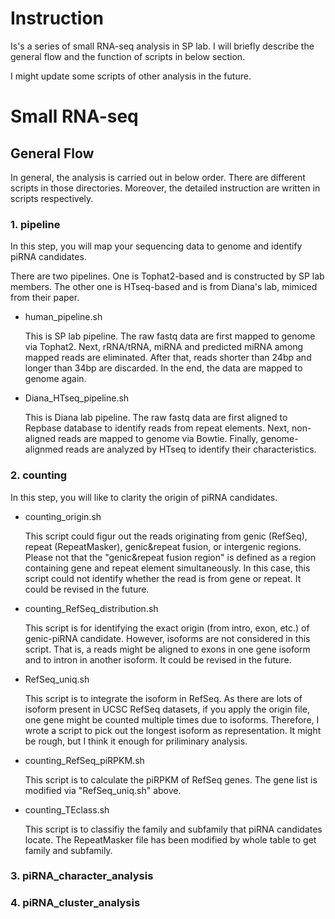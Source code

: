 


# Instruction

Is's a series of small RNA-seq analysis in SP lab.
I will briefly describe the general flow and the function of scripts in below section.

I might update some scripts of other analysis in the future.


# Small RNA-seq

## General Flow

In general, the analysis is carried out in below order.
There are different scripts in those directories. Moreover, the detailed instruction are written in scripts respectively.

### 1. pipeline

In this step, you will map your sequencing data to genome and identify piRNA candidates.

There are two pipelines. One is Tophat2-based and is constructed by SP lab members. The other one is HTseq-based and is from Diana's lab, mimiced from their paper.

* human_pipeline.sh

	This is SP lab pipeline. 
	The raw fastq data are first mapped to genome via Tophat2. 
	Next, rRNA/tRNA, miRNA and predicted miRNA among mapped reads are eliminated. 
	After that, reads shorter than 24bp and longer than 34bp are discarded.
	In the end, the data are mapped to genome again.

* Diana_HTseq_pipeline.sh

	This is Diana lab pipeline. 
	The raw fastq data are first aligned to Repbase database to identify reads from repeat elements.
	Next, non-aligned reads are mapped to genome via Bowtie.
	Finally, genome-alignmed reads are analyzed by HTseq to identify their characteristics.


### 2. counting

In this step, you will like to clarity the origin of piRNA candidates.

* counting_origin.sh
	
	This script could figur out the reads originating from genic (RefSeq), repeat (RepeatMasker), genic&repeat fusion, or intergenic regions.
	Please not that the "genic&repeat fusion region" is defined as a region containing gene and repeat element simultaneously.
	In this case, this script could not identify whether the read is from gene or repeat.
	It could be revised in the future.

* counting_RefSeq_distribution.sh

	This script is for identifying the exact origin (from intro, exon, etc.) of genic-piRNA candidate.
	However, isoforms are not considered in this script.
	That is, a reads might be aligned to exons in one gene isoform and to intron in another isoform.
	It could be revised in the future.


* RefSeq_uniq.sh

	This script is to integrate the isoform in RefSeq.
	As there are lots of isoform present in UCSC RefSeq datasets, if you apply the origin file, one gene might be counted multiple times due to isoforms.
	Therefore, I wrote a script to pick out the longest isoform as representation.
	It might be rough, but I think it enough for priliminary analysis.

* counting_RefSeq_piRPKM.sh

	This script is to calculate the piRPKM of RefSeq genes. The gene list is modified via "RefSeq_uniq.sh" above.
	
* counting_TEclass.sh

	This script is to classifiy the family and subfamily that piRNA candidates locate.
	The RepeatMasker file has been modified by whole table to get family and subfamily.
	


### 3. piRNA_character_analysis

### 4. piRNA_cluster_analysis

